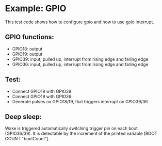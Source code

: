 # Example: GPIO

This test code shows how to configure gpio and how to use gpio interrupt.

## GPIO functions:

 * GPIO18: output
 * GPIO19: output
 * GPIO39:  input, pulled up, interrupt from rising edge and falling edge
 * GPIO36:  input, pulled up, interrupt from rising edge and falling edge

## Test:
 * Connect GPIO18 with GPIO39
 * Connect GPIO19 with GPIO36
 * Generate pulses on GPIO18/19, that triggers interrupt on GPIO39/36
 
## Deep sleep:
 
 Wake is triggered automatically switching trigger pin on each boot (GPIO36/39).
 It is detectable by the increment of the printed variable [BOOT COUNT "bootCount"].
